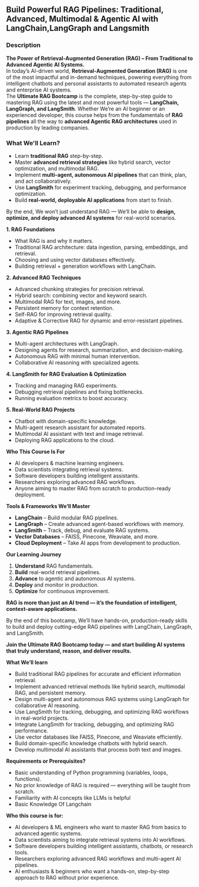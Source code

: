 Build Powerful RAG Pipelines: Traditional, Advanced, Multimodal & Agentic AI with LangChain,LangGraph and Langsmith
---
### **Description**
**The Power of Retrieval-Augmented Generation (RAG) – From Traditional to Advanced Agentic AI Systems.** <br>
In today’s AI-driven world, **Retrieval-Augmented Generation (RAG)** is one of the most impactful and in-demand techniques, powering everything from intelligent chatbots and personal assistants to automated research agents and enterprise AI systems. <br>
The **Ultimate RAG Bootcamp** is the complete, step-by-step guide to mastering RAG using the latest and most powerful tools — **LangChain, LangGraph, and LangSmith**. Whether We’re an AI beginner or an experienced developer, this course helps from the fundamentals of **RAG pipelines** all the way to **advanced Agentic RAG architectures** used in production by leading companies. <br>

### **What We'll Learn?** <br>
- Learn **traditional RAG** step-by-step.
- Master **advanced retrieval strategies** like hybrid search, vector optimization, and multimodal RAG.
- Implement **multi-agent, autonomous AI pipelines** that can think, plan, and act collaboratively.
- Use **LangSmith** for experiment tracking, debugging, and performance optimization.
- Build **real-world, deployable AI applications** from start to finish.

By the end, We won’t just understand RAG — We’ll be able to **design, optimize, and deploy advanced AI systems** for real-world scenarios. <br>

**1. RAG Foundations**
- What RAG is and why it matters.
- Traditional RAG architecture: data ingestion, parsing, embeddings, and retrieval.
- Choosing and using vector databases effectively.
- Building retrieval + generation workflows with LangChain.

**2. Advanced RAG Techniques**
- Advanced chunking strategies for precision retrieval.
- Hybrid search: combining vector and keyword search.
- Multimodal RAG for text, images, and more.
- Persistent memory for context retention.
- Self-RAG for improving retrieval quality.
- Adaptive & Corrective RAG for dynamic and error-resistant pipelines.

**3. Agentic RAG Pipelines**
- Multi-agent architectures with LangGraph.
- Designing agents for research, summarization, and decision-making.
- Autonomous RAG with minimal human intervention.
- Collaborative AI reasoning with specialized agents.

**4. LangSmith for RAG Evaluation & Optimization**
- Tracking and managing RAG experiments.
- Debugging retrieval pipelines and fixing bottlenecks.
- Running evaluation metrics to boost accuracy.

**5. Real-World RAG Projects**
- Chatbot with domain-specific knowledge.
- Multi-agent research assistant for automated reports.
- Multimodal AI assistant with text and image retrieval.
- Deploying RAG applications to the cloud.

**Who This Course Is For**
- AI developers & machine learning engineers.
- Data scientists integrating retrieval systems.
- Software developers building intelligent assistants.
- Researchers exploring advanced RAG workflows.
- Anyone aiming to master RAG from scratch to production-ready deployment.

**Tools & Frameworks We’ll Master**
- **LangChain** – Build modular RAG pipelines.
- **LangGraph** – Create advanced agent-based workflows with memory.
- **LangSmith** – Track, debug, and evaluate RAG systems.
- **Vector Databases** – FAISS, Pinecone, Weaviate, and more.
- **Cloud Deployment** – Take AI apps from development to production.

**Our Learning Journey**
1. **Understand** RAG fundamentals.
1. **Build** real-world retrieval pipelines.
1. **Advance** to agentic and autonomous AI systems.
1. **Deploy** and monitor in production.
1. **Optimize** for continuous improvement.

**RAG is more than just an AI trend — it’s the foundation of intelligent, context-aware applications.** <br>

By the end of this bootcamp, We’ll have hands-on, production-ready skills to build and deploy cutting-edge RAG pipelines with LangChain, LangGraph, and LangSmith. <br>

**Join the Ultimate RAG Bootcamp today — and start building AI systems that truly understand, reason, and deliver results.** <br>

**What We’ll learn** <br>
- Build traditional RAG pipelines for accurate and efficient information retrieval.
- Implement advanced retrieval methods like hybrid search, multimodal RAG, and persistent memory.
- Design multi-agent and autonomous RAG systems using LangGraph for collaborative AI reasoning.
- Use LangSmith for tracking, debugging, and optimizing RAG workflows in real-world projects.
- Integrate LangSmith for tracking, debugging, and optimizing RAG performance.
- Use vector databases like FAISS, Pinecone, and Weaviate efficiently.
- Build domain-specific knowledge chatbots with hybrid search.
- Develop multimodal AI assistants that process both text and images.

**Requirements or Prerequisites?**
- Basic understanding of Python programming (variables, loops, functions).
- No prior knowledge of RAG is required — everything will be taught from scratch.
- Familiarity with AI concepts like LLMs is helpful
- Basic Knowledge Of Langchain

**Who this course is for:**
- AI developers & ML engineers who want to master RAG from basics to advanced agentic systems.
- Data scientists aiming to integrate retrieval systems into AI workflows.
- Software developers building intelligent assistants, chatbots, or research tools.
- Researchers exploring advanced RAG workflows and multi-agent AI pipelines.
- AI enthusiasts & beginners who want a hands-on, step-by-step approach to RAG without prior experience.